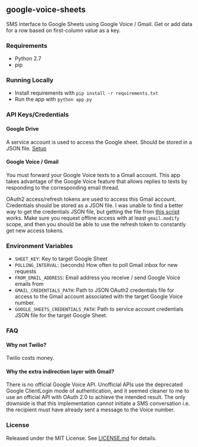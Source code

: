 google-voice-sheets
--------
SMS interface to Google Sheets using Google Voice / Gmail. Get or add data for a row based on first-column value as a key.

### Requirements
- Python 2.7
- pip

### Running Locally
- Install requirements with ```pip install -r requirements.txt```
- Run the app with ```python app.py```

### API Keys/Credentials

#### Google Drive

A service account is used to access the Google sheet. Should be stored in a JSON file. [Setup](http://gspread.readthedocs.org/en/latest/oauth2.html)

#### Google Voice / Gmail

You must forward your Google Voice texts to a Gmail account. This app takes advantage of the Google Voice feature that allows replies to texts by responding to the corresponding email thread.

OAuth2 access/refresh tokens are used to access this Gmail account. Credentials should be stored as a JSON file. I was unable to find a better way to get the credentials JSON file, but getting the file from [this script](https://developers.google.com/gmail/api/quickstart/python) works. Make sure you request offline access with at least `gmail.modify` scope, and then you should be able to use the refresh token to constantly get new access tokens.

### Environment Variables
- `SHEET_KEY`: Key to target Google Sheet
- `POLLING_INTERVAL`: (seconds) How often to poll Gmail inbox for new requests
- `FROM_EMAIL_ADDRESS`: Email address you receive / send Google Voice emails from
- `GMAIL_CREDENTIALS_PATH`: Path to JSON OAuth2 credentials file for access to the Gmail account associated with the target Google Voice number.
- `GOOGLE_SHEETS_CREDENTIALS_PATH`: Path to service account credentials JSON file for the target Google Sheet.

### FAQ
#### Why not Twilio?
Twilio costs money.

#### Why the extra indirection layer with Gmail?
There is no official Google Voice API. Unofficial APIs use the deprecated Google ClientLogin mode of authentication, and it seemed cleaner to me to use an official API with OAuth 2.0 to achieve the intended result. The only downside is that this implementation cannot initiate a SMS conversation i.e. the recipient must have already sent a message to the Voice number.

### License
Released under the MIT License. See [LICENSE.md](https://github.com/katexyu/google-voice-sheets/blob/master/LICENSE.md) for details.